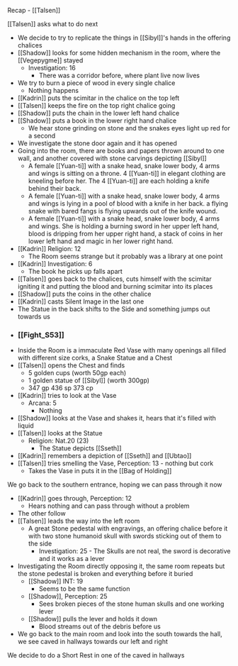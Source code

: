 Recap - [[Talsen]]

[[Talsen]] asks what to do next
- We decide to try to replicate the things in [[Sibyl]]'s hands in the offering chalices
- [[Shadow]] looks for some hidden mechanism in the room, where the [[Vegepygme]] stayed
	- Investigation: 16
		- There was a corridor before, where plant live now lives
- We try to burn a piece of wood in every single chalice
	- Nothing happens
- [[Kadrin]] puts the scimitar in the chalice on the top left
- [[Talsen]] keeps the fire on the top right chalice going
- [[Shadow]] puts the chain in the lower left hand chalice
- [[Shadow]] puts a book in the lower right hand chalice
	- We hear stone grinding on stone and the snakes eyes light up red for a second
- We investigate the stone door again and it has opened
- Going into the room, there are books and papers thrown around to one wall, and another covered with stone carvings depicting [[Sibyl]]
	- A female [[Yuan-ti]] with a snake head, snake lower body, 4 arms and wings is sitting on a throne. 4 [[Yuan-ti]] in elegant clothing are kneeling before her. The 4 [[Yuan-ti]] are each holding a knife behind their back.
	- A female [[Yuan-ti]] with a snake head, snake lower body, 4 arms and wings is lying in a pool of blood with a knife in her back. a flying snake with bared fangs is flying upwards out of the knife wound.
	- A female [[Yuan-ti]] with a snake head, snake lower body, 4 arms and wings. She is holding a burning sword in her upper left hand, blood is dripping from her upper right hand, a stack of coins in her lower left hand and magic in her lower right hand.
- [[Kadrin]] Religion: 12
	- The Room seems strange but it probably was a library at one point
- [[Kadrin]] Investigation: 6
	- The book he picks up falls apart
- [[Talsen]] goes back to the chalices, cuts himself with the scimitar igniting it and putting the blood and burning scimitar into its places
- [[Shadow]] puts the coins in the other chalice
- [[Kadrin]] casts Silent Image in the last one
- The Statue in the back shifts to the Side and something jumps out towards us
- ### [[Fight_S53]]
- Inside the Room is a immaculate Red Vase with many openings all filled with different size corks, a Snake Statue and a Chest
- [[Talsen]] opens the Chest and finds
	- 5 golden cups (worth 50gp each)
	- 1 golden statue of [[Sibyl]] (worth 300gp)
	- 347 gp 436 sp 373 cp
- [[Kadrin]] tries to look at the Vase
	- Arcana: 5
		- Nothing
- [[Shadow]] looks at the Vase and shakes it, hears that it's filled with liquid
- [[Talsen]] looks at the Statue
	- Religion: Nat.20 (23)
		- The Statue depicts [[Sseth]]
- [[Kadrin]] remembers a depiction of [[Sseth]] and [[Ubtao]]
- [[Talsen]] tries smelling the Vase, Perception: 13 - nothing but cork
	- Takes the Vase in puts it in the [[Bag of Holding]]

We go back to the southern entrance, hoping we can pass through it now
- [[Kadrin]] goes through, Perception: 12
	- Hears nothing and can pass through without a problem
- The other follow
- [[Talsen]] leads the way into the left room
	- A great Stone pedestal with engravings, an offering chalice before it with two stone humanoid skull with swords sticking out of them to the side
		- Investigation: 25 - The Skulls are not real, the sword is decorative and it works as a lever
- Investigating the Room directly opposing it, the same room repeats but the stone pedestal is broken and everything before it buried
	- [[Shadow]] INT: 19
		- Seems to be the same function
	- [[Shadow]], Perception: 25
		- Sees broken pieces of the stone human skulls and one working lever
	- [[Shadow]] pulls the lever and holds it down
		- Blood streams out of the debris before us
- We go back to the main room and look into the south towards the hall, we see caved in hallways towards our left and right

We decide to do a Short Rest in one of the caved in hallways